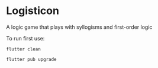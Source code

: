 # Logisticon
A logic game that plays with syllogisms and first-order logic

To run first use:
```
flutter clean
```
```
flutter pub upgrade
```
